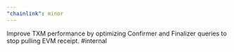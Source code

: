```yaml
---
"chainlink": minor
---
```


Improve TXM performance by optimizing Confirmer and Finalizer queries to stop pulling EVM receipt. #internal
